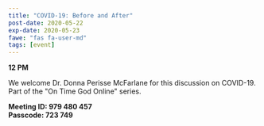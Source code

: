 ```yaml
---
title: "COVID-19: Before and After"
post-date: 2020-05-22
exp-date: 2020-05-23
fawe: "fas fa-user-md"
tags: [event]
---
```

**12 PM**

We welcome Dr. Donna Perisse McFarlane for this discussion on COVID-19. Part of the "On Time God Online" series.

**Meeting ID: 979 480 457**
<br>
**Passcode: 723 749**